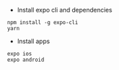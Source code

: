 - Install expo cli and dependencies
```
npm install -g expo-cli
yarn
```

- Install apps
```
expo ios
expo android
```